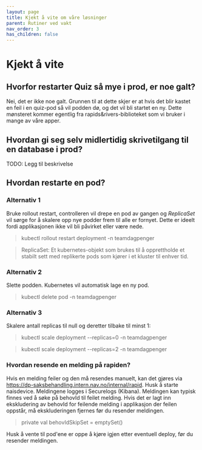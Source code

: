 ```yaml
---
layout: page
title: Kjekt å vite om våre løsninger
parent: Rutiner ved vakt
nav_order: 3
has_children: false
---
```


# Kjekt å vite
## Hvorfor restarter Quiz så mye i prod, er noe galt?
Nei, det er ikke noe galt. Grunnen til at dette skjer er at hvis det blir kastet en feil i en quiz-pod så vil podden dø, og det vil bli startet en ny. Dette mønsteret kommer egentlig fra rapids&rivers-biblioteket som vi bruker i mange av våre apper.

## Hvordan gi seg selv midlertidig skrivetilgang til en database i prod?
TODO: Legg til beskrivelse

## Hvordan restarte en pod?

### Alternativ 1
Bruke rollout restart, controlleren vil drepe en pod av gangen og *ReplicaSet* vil sørge for å skalere opp nye podder frem til alle er fornyet. Dette er ideelt fordi applikasjonen ikke vil bli påvirket eller være nede.

>kubectl rollout restart deployment <app-navn> -n teamdagpenger

> ReplicaSet: Et kubernetes-objekt som brukes til å opprettholde et stabilt sett med replikerte pods som kjører i et kluster til enhver tid.


### Alternativ 2
Slette podden. Kubernetes vil automatisk lage en ny pod.

>kubectl delete pod <pod-navn> -n teamdagpenger

### Alternativ 3
Skalere antall replicas til null og deretter tilbake til minst 1:

>kubectl scale deployment <app-navn> --replicas=0 -n teamdagpenger

>kubectl scale deployment <app-navn> --replicas=2 -n teamdagpenger

### Hvordan resende en melding på rapiden?
Hvis en melding feiler og den må resendes manuelt, kan det gjøres via https://dp-saksbehandling.intern.nav.no/internal/rapid.
Husk å starte naisdevice. Meldingene logges i Securelogs (Kibana). Meldingen kan typisk finnes ved å søke på behovId til feilet melding.
Hvis det er lagt inn ekskludering av behovId for feilende melding i applikasjon der feilen oppstår, 
må ekskluderingen fjernes før du resender meldingen.
>private val behovIdSkipSet = emptySet<String>()

Husk å vente til pod'ene er oppe å kjøre igjen etter eventuell deploy, før du resender meldingen.





